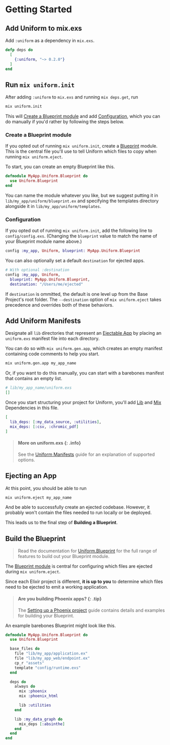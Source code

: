 # Getting Started

## Add Uniform to mix.exs

Add `:uniform` as a dependency in `mix.exs`.

```elixir
defp deps do
  [
    {:uniform, "~> 0.2.0"}
  ]
end
```

## Run `mix uniform.init`

After adding `:uniform` to `mix.exs` and running `mix deps.get`, run

```bash
mix uniform.init
```

This will [Create a Blueprint module](#create-a-blueprint-module) and add
[Configuration](#configuration), which you can do manually if you'd rather by
following the steps below.

### Create a Blueprint module

If you opted out of running `mix uniform.init`, create a
[Blueprint](Uniform.Blueprint.html) module. This is the central file you'll use
to tell Uniform which files to copy when running `mix uniform.eject`.

To start, you can create an empty Blueprint like this.

```elixir
defmodule MyApp.Uniform.Blueprint do
  use Uniform.Blueprint
end
```

You can name the module whatever you like, but we suggest putting it in
`lib/my_app/uniform/blueprint.ex` and specifying the templates directory
alongside it in `lib/my_app/uniform/templates`.

### Configuration

If you opted out of running `mix uniform.init`, add the following line to
`config/config.exs`. (Changing the `blueprint` value to match the name of your
Blueprint module name above.)

```elixir
config :my_app, Uniform, blueprint: MyApp.Uniform.Blueprint
```

You can also optionally set a default `destination` for ejected apps.

```elixir
# With optional :destination
config :my_app, Uniform,
  blueprint: MyApp.Uniform.Blueprint,
  destination: "/Users/me/ejected"
```

If `destination` is ommitted, the default is one level up from the Base
Project's root folder. The `--destination` option of `mix uniform.eject` takes
precedence and overrides both of these behaviors.

## Add Uniform Manifests

Designate all `lib` directories that represent an [Ejectable
App](how-it-works.html#ejectable-apps) by placing an `uniform.exs`
manifest file into each directory.

You can do so with `mix uniform.gen.app`, which creates an empty manifest
containing code comments to help you start.

```bash
mix uniform.gen.app my_app_name
```

Or, if you want to do this manually, you can start with a barebones manifest
that contains an empty list.

```elixir
# lib/my_app_name/uniform.exs
[]
```

Once you start structuring your project for Uniform, you'll add
[Lib](dependencies.html#lib-dependencies) and
[Mix](dependencies.html#mix-dependencies) Dependencies in this file.

```elixir
[
  lib_deps: [:my_data_source, :utilities],
  mix_deps: [:csv, :chromic_pdf]
]
```

> #### More on uniform.exs {: .info}
>
> See the [Uniform Manifests](uniform-manifests-uniform-exs.html) guide for an
> explanation of supported options.

## Ejecting an App

At this point, you should be able to run

```bash
mix uniform.eject my_app_name
```

And be able to successfully create an ejected codebase. However, it probably
won't contain the files needed to run locally or be deployed.

This leads us to the final step of **Building a Blueprint**.

## Build the Blueprint

> Read the documentation for [Uniform.Blueprint](Uniform.Blueprint.html) for
> the full range of features to build out your Blueprint module.

The [Blueprint module](#create-a-blueprint-module) is central for configuring
which files are ejected during `mix uniform.eject`.

Since each Elixir project is different, **it is up to you** to determine which
files need to be ejected to emit a working application.

> #### Are you building Phoenix apps? {: .tip}
>
> The [Setting up a Phoenix project](./setting-up-a-phoenix-project.html) guide
> contains details and examples for building your Blueprint.

An example barebones Blueprint might look like this.

```elixir
defmodule MyApp.Uniform.Blueprint do
  use Uniform.Blueprint

  base_files do
    file "lib/my_app/application.ex"
    file "lib/my_app_web/endpoint.ex"
    cp_r "assets"
    template "config/runtime.exs"
  end

  deps do
    always do
      mix :phoenix
      mix :phoenix_html

      lib :utilities
    end

    lib :my_data_graph do
      mix_deps [:absinthe]
    end
  end
end
```
